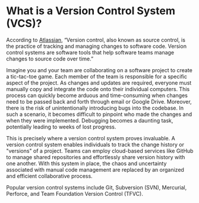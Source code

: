# What is a Version Control System (VCS)?

According to [Atlassian](https://www.atlassian.com/git/tutorials/what-is-version-control#:~:text=Version%20control%2C%20also%20known%20as%20source%20control%2C%20is%20the%20practice%20of%20tracking%20and%20managing%20changes%20to%20software%20code.%20Version%20control%20systems%20are%20software%20tools%20that%20help%20software%20teams%20manage%20changes%20to%20source%20code%20over%20time.), “Version control, also known as source control, is the practice of tracking and managing changes to software code. Version control systems are software tools that help software teams manage changes to source code over time.”

Imagine you and your team are collaborating on a software project to create a tic-tac-toe game. Each member of the team is responsible for a specific aspect of the project. As changes and updates are required, everyone must manually copy and integrate the code onto their individual computers. This process can quickly become arduous and time-consuming when changes need to be passed back and forth through email or Google Drive. Moreover, there is the risk of unintentionally introducing bugs into the codebase. In such a scenario, it becomes difficult to pinpoint who made the changes and when they were implemented. Debugging becomes a daunting task, potentially leading to weeks of lost progress.

This is precisely where a version control system proves invaluable. A version control system enables individuals to track the change history or "versions" of a project. Teams can employ cloud-based services like GitHub to manage shared repositories and effortlessly share version history with one another. With this system in place, the chaos and uncertainty associated with manual code management are replaced by an organized and efficient collaborative process.

Popular version control systems include Git, Subversion (SVN), Mercurial, Perforce, and Team Foundation Version Control (TFVC).
